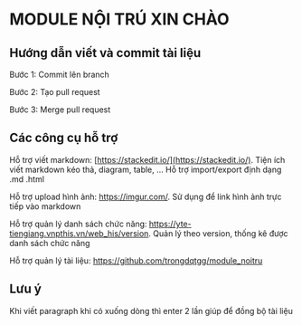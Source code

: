 # MODULE NỘI TRÚ XIN CHÀO
## Hướng dẫn viết và commit tài liệu
Bước 1: Commit lên branch

Bước 2: Tạo pull request

Bước 3: Merge pull request

## Các công cụ hỗ trợ
Hỗ trợ viết markdown: [https://stackedit.io/](https://stackedit.io/). Tiện ích viết markdown kéo thả, diagram, table, ... Hỗ trợ import/export định dạng .md .html

Hỗ trợ upload hình ảnh: https://imgur.com/. Sử dụng để link hình ảnh trực tiếp vào markdown

Hỗ trợ quản lý danh sách chức năng: https://yte-tiengiang.vnpthis.vn/web_his/version. Quản lý theo version, thống kê được danh sách chức năng

Hỗ trợ quản lý tài liệu: https://github.com/trongdqtgg/module_noitru

## Lưu ý
Khi viết paragraph khi có xuống dòng thì enter 2 lần giúp để đồng bộ tài liệu
